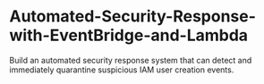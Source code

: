 # Automated-Security-Response-with-EventBridge-and-Lambda
 Build an automated security response system that can detect and immediately quarantine suspicious IAM user creation events.
